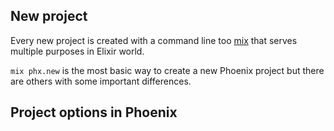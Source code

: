 ## New project
Every new project is created with a command line too [mix](https://hexdocs.pm/phoenix/up_and_running.html#content) that serves multiple purposes in Elixir world.

``mix phx.new`` is the most basic way to create a new Phoenix project but there are others with some important differences.

## Project options in Phoenix
